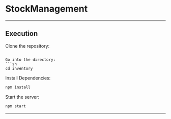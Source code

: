 # StockManagement

____

## Execution

Clone the repository:

```

Go into the directory:
```sh
cd inventory
```

Install Dependencies:
```sh
npm install
```

Start the server:
```sh
npm start
```

____
